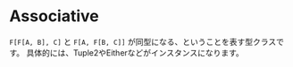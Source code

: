 # Associative

`F[F[A, B], C]` と `F[A, F[B, C]]` が同型になる、ということを表す型クラスです。
具体的には、Tuple2やEitherなどがインスタンスになります。
